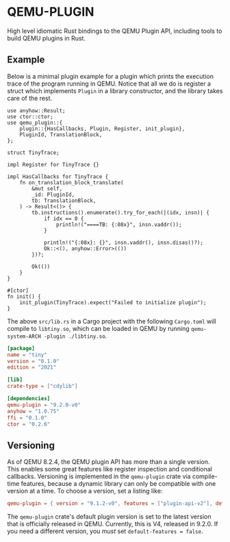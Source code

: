 # QEMU-PLUGIN

High level idiomatic Rust bindings to the QEMU Plugin API, including tools to build
QEMU plugins in Rust.

## Example

Below is a minimal plugin example for a plugin which prints the execution trace of the
program running in QEMU. Notice that all we do is register a struct which implements
`Plugin` in a library constructor, and the library takes care of the rest.

```rust,ignore
use anyhow::Result;
use ctor::ctor;
use qemu_plugin::{
    plugin::{HasCallbacks, Plugin, Register, init_plugin},
    PluginId, TranslationBlock,
};

struct TinyTrace;

impl Register for TinyTrace {}

impl HasCallbacks for TinyTrace {
    fn on_translation_block_translate(
        &mut self,
        _id: PluginId,
        tb: TranslationBlock,
    ) -> Result<()> {
        tb.instructions().enumerate().try_for_each(|(idx, insn)| {
            if idx == 0 {
                println!("====TB: {:08x}", insn.vaddr());
            }

            println!("{:08x}: {}", insn.vaddr(), insn.disas()?);
            Ok::<(), anyhow::Error>(())
        })?;

        Ok(())
    }
}

#[ctor]
fn init() {
    init_plugin(TinyTrace).expect("Failed to initialize plugin");
}
```

The above `src/lib.rs` in a Cargo project with the following `Cargo.toml` will compile to
`libtiny.so`, which can be loaded in QEMU by running `qemu-system-ARCH -plugin ./libtiny.so`.

```toml
[package]
name = "tiny"
version = "0.1.0"
edition = "2021"

[lib]
crate-type = ["cdylib"]

[dependencies]
qemu-plugin = "9.2.0-v0"
anyhow = "1.0.75"
ffi = "0.1.0"
ctor = "0.2.6"
```

## Versioning

As of QEMU 8.2.4, the QEMU plugin API has more than a single version. This enables some
great features like register inspection and conditional callbacks. Versioning is
implemented in the `qemu-plugin` crate via compile-time features, because a dynamic
library can only be compatible with one version at a time. To choose a version, set a
listing like:

```toml
qemu-plugin = { version = "9.1.2-v0", features = ["plugin-api-v2"], default-features = false }
```

The `qemu-plugin` crate's default plugin version is set to the latest version that is
officially released in QEMU. Currently, this is V4, released in 9.2.0. If you need a
different version, you *must* set `default-features = false`.
